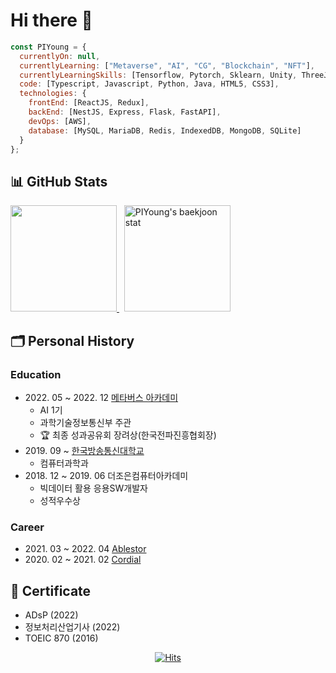 # Hi there 🦊

```javascript
const PIYoung = {
  currentlyOn: null,
  currentlyLearning: ["Metaverse", "AI", "CG", "Blockchain", "NFT"],
  currentlyLearningSkills: [Tensorflow, Pytorch, Sklearn, Unity, ThreeJS, Solidity, Web3],
  code: [Typescript, Javascript, Python, Java, HTML5, CSS3],
  technologies: {
    frontEnd: [ReactJS, Redux],
    backEnd: [NestJS, Express, Flask, FastAPI],
    devOps: [AWS],
    database: [MySQL, MariaDB, Redis, IndexedDB, MongoDB, SQLite]
  }
};
```

## 📊 GitHub Stats

<div>
  <p align="left">
    <a href="https://git.io/streak-stats">
      <img height="170" src="http://github-readme-streak-stats.herokuapp.com?user=PIYoung&theme=tokyonight_duo&date_format=%5BY%20%5DM%20j" />
    </a>
    &nbsp;
    <a href="https://solved.ac/dlsdudg15">
      <img height="170" src="http://mazassumnida.wtf/api/v2/generate_badge?boj=dlsdudg15" alt="PIYoung's baekjoon stat" />
    </a>
  </p>
</div>

## 🗂 Personal History

### Education

- 2022\. 05 ~ 2022. 12 [메타버스 아카데미](https://mtvs.kr)
  - AI 1기
  - 과학기술정보통신부 주관
  - 🏆 최종 성과공유회 장려상(한국전파진흥협회장)
- 2019\. 09 ~  [한국방송통신대학교](https://www.knou.ac.kr)
  - 컴퓨터과학과
- 2018\. 12 ~ 2019. 06 더조은컴퓨터아카데미
  - 빅데이터 활용 응용SW개발자
  - 성적우수상

### Career

- 2021\. 03 ~ 2022. 04 [Ablestor](https://www.ablestor.com)
- 2020\. 02 ~ 2021. 02 [Cordial](https://www.cordial.co.kr)

## 📜 Certificate
  - ADsP (2022)
  - 정보처리산업기사 (2022)
  - TOEIC 870 (2016)

<p align="center">
  <a href="https://hits.seeyoufarm.com">
    <img src="https://hits.seeyoufarm.com/api/count/incr/badge.svg?url=https%3A%2F%2Fgithub.com%2FPIYoung&count_bg=%2379C83D&title_bg=%23555555&icon=&icon_color=%23E7E7E7&title=hits&edge_flat=false" alt="Hits" />
  </a>
</p>
